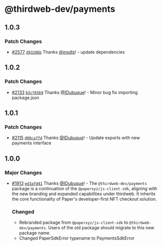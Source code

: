 # @thirdweb-dev/payments

## 1.0.3

### Patch Changes

- [#2577](https://github.com/thirdweb-dev/js/pull/2577) [`d93286b`](https://github.com/thirdweb-dev/js/commit/d93286bc1f8224d055b50ce3ffa4f302869cb2b1) Thanks [@jnsdls](https://github.com/jnsdls)! - update dependencies

## 1.0.2

### Patch Changes

- [#2133](https://github.com/thirdweb-dev/js/pull/2133) [`b3cf65b9`](https://github.com/thirdweb-dev/js/commit/b3cf65b9dbdab22a452d2c597d21a14300b2d174) Thanks [@IDubuque](https://github.com/IDubuque)! - Minor bug fix importing package.json

## 1.0.1

### Patch Changes

- [#2115](https://github.com/thirdweb-dev/js/pull/2115) [`d00ca7fd`](https://github.com/thirdweb-dev/js/commit/d00ca7fd2a0fa3e694bb37d1f486d3d4cf1ad79e) Thanks [@IDubuque](https://github.com/IDubuque)! - Update exports with new payments interface

## 1.0.0

### Major Changes

- [#1913](https://github.com/thirdweb-dev/js/pull/1913) [`ed3afd41`](https://github.com/thirdweb-dev/js/commit/ed3afd418cb6e0d711814a1c52afb302460751ba) Thanks [@IDubuque](https://github.com/IDubuque)! - The `@thirdweb-dev/payments` package is a continuation of the `@paperxyz/js-client-sdk`, aligning with the new branding and expanded capabilities under thirdweb. It inherits the core functionality of Paper's developer-first NFT checkout solution.

  ### Changed

  - Rebranded package from `@paperxyz/js-client-sdk` to `@thirdweb-dev/payments`. Users of the old package should migrate to this new package name.
  - Changed PaperSdkError typename to PaymentsSdkError
